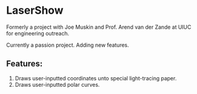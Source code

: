 # LaserShow

Formerly a project with Joe Muskin and Prof. Arend van der Zande at UIUC for engineering outreach. 

Currently a passion project. Adding new features.

## Features:

1. Draws user-inputted coordinates unto special light-tracing paper.
2. Draws user-inputted polar curves.
